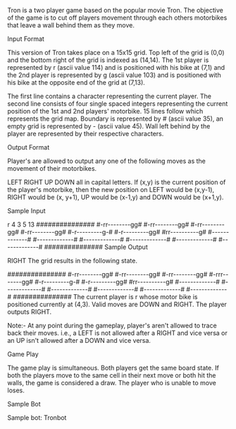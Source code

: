 Tron is a two player game based on the popular movie Tron. The objective of the game is to cut off players movement through each others motorbikes that leave a wall behind them as they move.

Input Format

This version of Tron takes place on a 15x15 grid. Top left of the grid is (0,0) and the bottom right of the grid is indexed as (14,14).
The 1st player is represented by r (ascii value 114) and is positioned with his bike at (7,1) and the 2nd player is represented by g (ascii value 103) and is positioned with his bike at the opposite end of the grid at (7,13).

The first line contains a character representing the current player.
The second line consists of four single spaced integers representing the current position of the 1st and 2nd players' motorbike.
15 lines follow which represents the grid map.
Boundary is represented by # (ascii value 35), an empty grid is represented by - (ascii value 45). Wall left behind by the player are represented by their respective characters.

Output Format

Player's are allowed to output any one of the following moves as the movement of their motorbikes.

LEFT
RIGHT
UP
DOWN
all in capital letters.
If (x,y) is the current position of the player's motorbike, then the new position on LEFT would be (x,y-1), RIGHT would be (x, y+1), UP would be (x-1,y) and DOWN would be (x+1,y).

Sample Input

r
4 3 5 13
###############
#-rr--------gg#
#-rr--------gg#
#-rr--------gg#
#-rr--------gg#
#-r---------g-#
#-r---------gg#
#rr----------g#
#-------------#
#-------------#
#-------------#
#-------------#
#-------------#
#-------------#
###############
Sample Output

RIGHT
The grid results in the following state.

###############
#-rr--------gg#
#-rr--------gg#
#-rr--------gg#
#-rrr-------gg#
#-r---------g-#
#-r---------gg#
#rr----------g#
#-------------#
#-------------#
#-------------#
#-------------#
#-------------#
#-------------#
###############
The current player is r whose motor bike is positioned currently at (4,3). Valid moves are DOWN and RIGHT. The player outputs RIGHT.

Note:- At any point during the gameplay, player's aren't allowed to trace back their moves. i.e., a LEFT is not allowed after a RIGHT and vice versa or an UP isn't allowed after a DOWN and vice versa.

Game Play

The game play is simultaneous. Both players get the same board state. If both the players move to the same cell in their next move or both hit the walls, the game is considered a draw. The player who is unable to move loses.

Sample Bot

Sample bot: Tronbot
